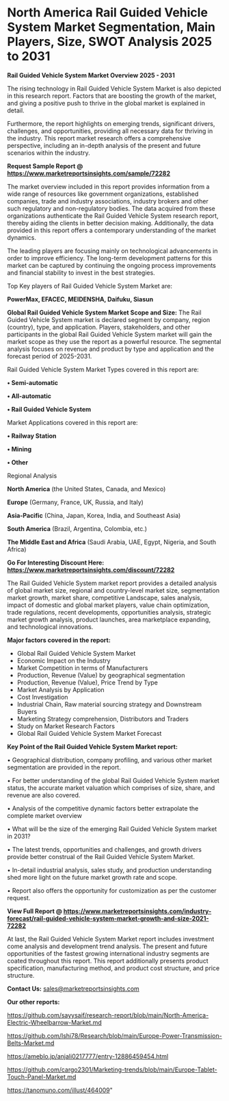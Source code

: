 # North America Rail Guided Vehicle System Market Segmentation, Main Players, Size, SWOT Analysis 2025 to 2031

<Strong> Rail Guided Vehicle System Market Overview 2025 - 2031</strong>

The rising technology in Rail Guided Vehicle System Market is also depicted in this research report. Factors that are boosting the growth of the market, and giving a positive push to thrive in the global market is explained in detail.

Furthermore, the report highlights on emerging trends, significant drivers, challenges, and opportunities, providing all necessary data for thriving in the industry. This report market research offers a comprehensive perspective, including an in-depth analysis of the present and future scenarios within the industry.

<strong>Request Sample Report @ <a href=https://www.marketreportsinsights.com/sample/72282>https://www.marketreportsinsights.com/sample/72282</a></strong>

The market overview included in this report provides information from a wide range of resources like government organizations, established companies, trade and industry associations, industry brokers and other such regulatory and non-regulatory bodies. The data acquired from these organizations authenticate the Rail Guided Vehicle System research report, thereby aiding the clients in better decision making. Additionally, the data provided in this report offers a contemporary understanding of the market dynamics.

The leading players are focusing mainly on technological advancements in order to improve efficiency. The long-term development patterns for this market can be captured by continuing the ongoing process improvements and financial stability to invest in the best strategies.

Top Key players of Rail Guided Vehicle System Market are:

<strong>PowerMax, EFACEC, MEIDENSHA, Daifuku, Siasun</strong>

<strong><b>Global Rail Guided Vehicle System Market Scope and Size:</b></strong>
The Rail Guided Vehicle System market is declared segment by company, region (country), type, and application. Players, stakeholders, and other participants in the global Rail Guided Vehicle System market will gain the market scope as they use the report as a powerful resource. The segmental analysis focuses on revenue and product by type and application and the forecast period of 2025-2031.

Rail Guided Vehicle System Market Types covered in this report are:

<strong>• Semi-automatic

• All-automatic

• Rail Guided Vehicle System</strong>

Market Applications covered in this report are:

<strong>• Railway Station

• Mining

• Other</strong> 

Regional Analysis

<strong>North America</strong> (the United States, Canada, and Mexico)

<strong>Europe</strong> (Germany, France, UK, Russia, and Italy)

<strong>Asia-Pacific</strong> (China, Japan, Korea, India, and Southeast Asia)

<strong>South America</strong> (Brazil, Argentina, Colombia, etc.)

<strong>The Middle East and Africa</strong> (Saudi Arabia, UAE, Egypt, Nigeria, and South Africa)

<strong>Go For Interesting Discount Here: <a href=https://www.marketreportsinsights.com/discount/72282>https://www.marketreportsinsights.com/discount/72282</a></strong>

The Rail Guided Vehicle System market report provides a detailed analysis of global market size, regional and country-level market size, segmentation market growth, market share, competitive Landscape, sales analysis, impact of domestic and global market players, value chain optimization, trade regulations, recent developments, opportunities analysis, strategic market growth analysis, product launches, area marketplace expanding, and technological innovations.

<strong><b>Major factors covered in the report:</b></strong>
<ul>
  <li>Global Rail Guided Vehicle System Market </li>
  <li>Economic Impact on the Industry</li>
  <li>Market Competition in terms of Manufacturers</li>
  <li>Production, Revenue (Value) by geographical segmentation</li>
  <li>Production, Revenue (Value), Price Trend by Type</li>
  <li>Market Analysis by Application</li>
  <li>Cost Investigation</li>
  <li>Industrial Chain, Raw material sourcing strategy and Downstream Buyers</li>
  <li>Marketing Strategy comprehension, Distributors and Traders</li>
  <li>Study on Market Research Factors</li>
  <li>Global Rail Guided Vehicle System Market Forecast</li>
</ul>

<strong><b>Key Point of the Rail Guided Vehicle System Market report:</b></strong>

• Geographical distribution, company profiling, and various other market segmentation are provided in the report.

• For better understanding of the global Rail Guided Vehicle System market status, the accurate market valuation which comprises of size, share, and revenue are also covered.

• Analysis of the competitive dynamic factors better extrapolate the complete market overview

• What will be the size of the emerging Rail Guided Vehicle System market in 2031?

• The latest trends, opportunities and challenges, and growth drivers provide better construal of the Rail Guided Vehicle System Market.

• In-detail industrial analysis, sales study, and production understanding shed more light on the future market growth rate and scope.

• Report also offers the opportunity for customization as per the customer request.

<strong><b>View Full Report @ <a href=https://www.marketreportsinsights.com/industry-forecast/rail-guided-vehicle-system-market-growth-and-size-2021-72282>https://www.marketreportsinsights.com/industry-forecast/rail-guided-vehicle-system-market-growth-and-size-2021-72282</a></b></strong>


At last, the Rail Guided Vehicle System Market report includes investment come analysis and development trend analysis. The present and future opportunities of the fastest growing international industry segments are coated throughout this report. This report additionally presents product specification, manufacturing method, and product cost structure, and price structure.

<strong>Contact Us:</strong>
sales@marketreportsinsights.com

<strong>Our other reports:</strong>

<a href=https://github.com/sayysaif/research-report/blob/main/North-America-Electric-Wheelbarrow-Market.md>https://github.com/sayysaif/research-report/blob/main/North-America-Electric-Wheelbarrow-Market.md</a>

<a href=https://github.com/Ishi78/Research/blob/main/Europe-Power-Transmission-Belts-Market.md>https://github.com/Ishi78/Research/blob/main/Europe-Power-Transmission-Belts-Market.md</a>

<a href=https://ameblo.jp/anjali0217777/entry-12886459454.html>https://ameblo.jp/anjali0217777/entry-12886459454.html</a>

<a href=https://github.com/cargo2301/Marketing-trends/blob/main/Europe-Tablet-Touch-Panel-Market.md>https://github.com/cargo2301/Marketing-trends/blob/main/Europe-Tablet-Touch-Panel-Market.md</a>

<a href=https://tanomuno.com/illust/464009>https://tanomuno.com/illust/464009</a>"
